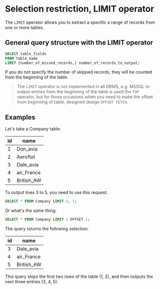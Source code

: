 # Selection restriction, LIMIT operator

The `LIMIT` operator allows you to extract a specific a range of records from one or more tables.

## General query structure with the LIMIT operator

```sql
SELECT table_fields
FROM table_name
LIMIT [number_of_missed_records,] number_of_records_to_output;
```

If you do not specify the number of skipped records, they will be counted from the beginning of the table.

> The `LIMIT` operator is not implemented in all DBMS, e.g. MSSQL to output entries from the beginning of the table is used the `TOP` operator,
> but for those occasions when you need to make the offset from beginning of table, designed design `OFFSET FETCH`.

## Examples

Let's take a Company table:

| id  | name       |
| --- | ---------- |
| 1   | Don_avia   |
| 2   | Aeroflot   |
| 3   | Dale_avia  |
| 4   | air_France |
| 5   | British_AW |

To output lines 3 to 5, you need to use this request:

```sql
SELECT * FROM Company LIMIT 2, 3;
```

Or what's the same thing:

```sql
SELECT * FROM Company LIMIT 3 OFFSET 2;
```

The query returns the following selection:

| id  | name       |
| --- | ---------- |
| 3   | Dale_avia  |
| 4   | air_France |
| 5   | British_AW |

This query skips the first two rows of the table (1, 2), and then outputs the next three entries (3, 4, 5).
